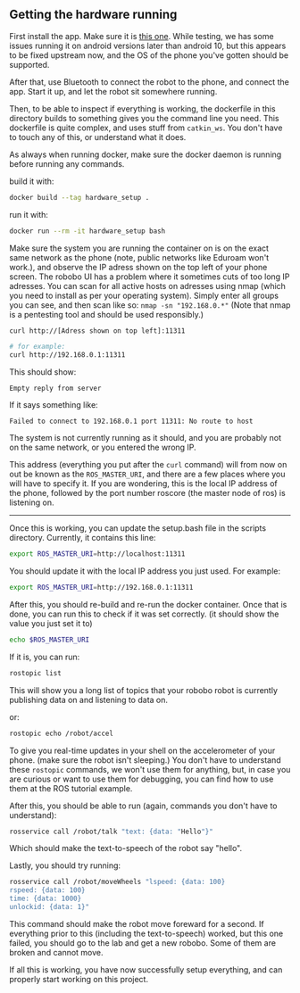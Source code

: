 ## Getting the hardware running

First install the app. Make sure it is [this one](https://play.google.com/store/apps/details?id=com.mytechia.robobo.app.ros.robobodeveloper). While testing, we has some issues running it on android versions later than android 10, but this appears to be fixed upstream now, and the OS of the phone you've gotten should be supported.

After that, use Bluetooth to connect the robot to the phone, and connect the app. Start it up, and let the robot sit somewhere running.

Then, to be able to inspect if everything is working, the dockerfile in this directory builds to something gives you the command line you need. This dockerfile is quite complex, and uses stuff from `catkin_ws`. You don't have to touch any of this, or understand what it does.

As always when running docker, make sure the docker daemon is running before running any commands.

build it with:

```sh
docker build --tag hardware_setup .
```

run it with:

```sh
docker run --rm -it hardware_setup bash
```

Make sure the system you are running the container on is on the exact same network as the phone (note, public networks like Eduroam won't work.), and observe the IP adress shown on the top left of your phone screen. The robobo UI has a problem where it sometimes cuts of too long IP adresses. You can scan for all active hosts on adresses using nmap (which you need to install as per your operating system). Simply enter all groups you can see, and then scan like so: `nmap -sn "192.168.0.*"` (Note that nmap is a pentesting tool and should be used responsibly.)

```sh
curl http://[Adress shown on top left]:11311

# for example:
curl http://192.168.0.1:11311
```

This should show:

```
Empty reply from server
```

If it says something like:

```
Failed to connect to 192.168.0.1 port 11311: No route to host
```

The system is not currently running as it should, and you are probably not on the same network, or you entered the wrong IP.

This address (everything you put after the `curl` command) will from now on out be known as the `ROS_MASTER_URI`, and there are a few places where you will have to specify it.
If you are wondering, this is the local IP address of the phone, followed by the port number roscore (the master node of ros) is listening on.

---

Once this is working, you can update the setup.bash file in the scripts directory. Currently, it contains this line:

```sh
export ROS_MASTER_URI=http://localhost:11311
```

You should update it with the local IP address you just used. For example:

```sh
export ROS_MASTER_URI=http://192.168.0.1:11311
```

After this, you should re-build and re-run the docker container. Once that is done, you can run this to check if it was set correctly. (it should show the value you just set it to)

```sh
echo $ROS_MASTER_URI
```

If it is, you can run:

```sh
rostopic list
```

This will show you a long list of topics that your robobo robot is currently publishing data on and listening to data on.

or:

```sh
rostopic echo /robot/accel
```

To give you real-time updates in your shell on the accelerometer of your phone. (make sure the robot isn't sleeping.)
You don't have to understand these `rostopic` commands, we won't use them for anything, but, in case you are curious or want to use them for debugging, you can find how to use them at the ROS tutorial example.

After this, you should be able to run (again, commands you don't have to understand):

```sh
rosservice call /robot/talk "text: {data: "Hello"}"
```

Which should make the text-to-speech of the robot say "hello".

Lastly, you should try running:

```sh
rosservice call /robot/moveWheels "lspeed: {data: 100}
rspeed: {data: 100}
time: {data: 1000}
unlockid: {data: 1}"
```

This command should make the robot move foreward for a second. If everything prior to this (including the text-to-speech) worked, but this one failed, you should go to the lab and get a new robobo. Some of them are broken and cannot move.

If all this is working, you have now successfully setup everything, and can properly start working on this project.
